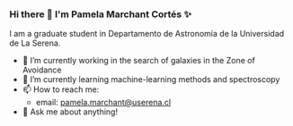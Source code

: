 ### Hi there 👋 I'm Pamela Marchant Cortés ✨

I am a graduate student in Departamento de Astronomía de la Universidad de La Serena.

- 🔭 I’m currently working in the search of galaxies in the Zone of Avoidance 
- 🌱 I’m currently learning machine-learning methods and spectroscopy
- 📫 How to reach me:
    - email: pamela.marchant@userena.cl
- 💬 Ask me about anything!
<!--
**pmarchantc/pmarchantc** is a ✨ _special_ ✨ repository because its `README.md` (this file) appears on your GitHub profile.

Here are some ideas to get you started:

- 🔭 I’m currently working on ...
- 🌱 I’m currently learning ...
- 👯 I’m looking to collaborate on ...
- 🤔 I’m looking for help with ...
- 💬 Ask me about ...
- 📫 How to reach me: ...
- 😄 Pronouns: ...
- ⚡ Fun fact: ...
-->
